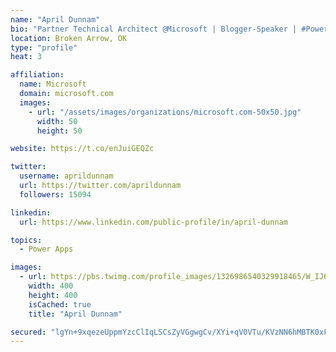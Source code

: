 ```yaml
---
name: "April Dunnam"
bio: "Partner Technical Architect @Microsoft | Blogger-Speaker | #PowerApps, #PowerAutomate, #Office365, #SharePoint | #WIT | #Karaoke Queen"
location: Broken Arrow, OK
type: "profile"
heat: 3

affiliation:
  name: Microsoft
  domain: microsoft.com
  images:
    - url: "/assets/images/organizations/microsoft.com-50x50.jpg"
      width: 50
      height: 50

website: https://t.co/enJuiGEQZc

twitter:
  username: aprildunnam
  url: https://twitter.com/aprildunnam
  followers: 15094

linkedin:
  url: https://www.linkedin.com/public-profile/in/april-dunnam

topics:
  - Power Apps

images:
  - url: https://pbs.twimg.com/profile_images/1326986540329918465/W_IJ6Ih2_400x400.jpg
    width: 400
    height: 400
    isCached: true
    title: "April Dunnam"

secured: "lgYn+9xqezeUppmYzcClIqLSCsZyVGgwgCv/XYi+qV0VTu/KVzNN6hMBTK0xFMUdR44qHkLoqEU7NyDG76E8kh9u81CszY8FkuOW9eTkBDAIa1BPer7HlMAQioQMIzraLAe9qTFtIhXjaQpHjzytkQDVXHX9DAD4lm5XEUf2sVDusAm+c17WAx/qelEQ0Xr8bD9u2eE8KPwtRWLaxzDChubofKujuPWDavm70Voo0pWPemo+Y0N7r1ukM/nYMD3KP3Bz07y+0GVnituyzcn4/rQ2g9IwySuZXy/GvAHw8NWSzOBp9dqxEUgI0uUQa4xs0o9MyIkIoZZ+rtXxI8hBx3oW0Qwru6N2UHAuVgyPav4YQyfLNL28DQp+wB1w3spSHcP4rBd0pQq2xx9P456id7IOrxwHvUfDLYFdFEmdHsE=;Lm73t3shWp6sSlOVXtBdTA=="
---
```


